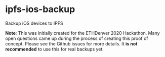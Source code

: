 ipfs-ios-backup
===============

Backup iOS devices to IPFS

**Note**: This was initially created for the ETHDenver 2020 Hackathon. Many open questions came up during the process of creating this proof of concept. Please see the Github issues for more details. It **is not recommended** to use this for real backups yet.